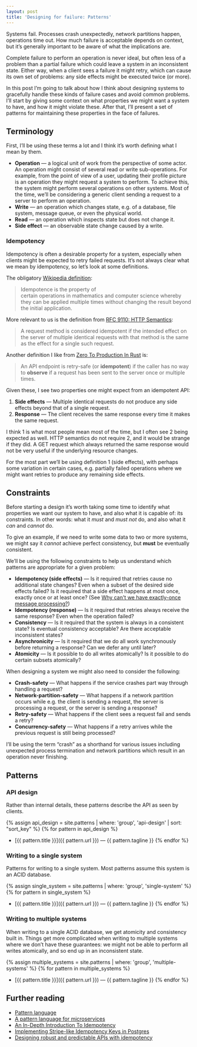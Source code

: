 ```yaml
---
layout: post
title: 'Designing for failure: Patterns'
---
```


Systems fail. Processes crash unexpectedly, network partitions happen, operations time out. How much failure is acceptable depends on context, but it’s generally important to be aware of what the implications are.

Complete failure to perform an operation is never ideal, but often less of a problem than a partial failure which could leave a system in an inconsistent state. Either way, when a client sees a failure it might retry, which can cause its own set of problems: any side effects might be executed twice (or more).

In this post I’m going to talk about how I think about designing systems to gracefully handle these kinds of failure cases and avoid common problems. I’ll start by giving some context on what properties we might want a system to have, and how it might violate these. After that, I’ll present a set of patterns for maintaining these properties in the face of failures.

## Terminology

First, I’ll be using these terms a lot and I think it’s worth defining what I mean by them.

- **Operation** — a logical unit of work from the perspective of some actor. An operation might consist of several read or write sub-operations. For example, from the point of view of a user, updating their profile picture is an operation they might request a system to perform. To achieve this, the system might perform several operations on other systems.
Most of the time, we’ll be considering a generic client sending a request to a server to perform an operation.
- **Write** — an operation which changes state, e.g. of a database, file system, message queue, or even the physical world.
- **Read** — an operation which inspects state but does not change it.
- **Side effect** — an observable state change caused by a write.

### Idempotency

Idempotency is often a desirable property for a system, especially when clients might be expected to retry failed requests. It’s not always clear what we mean by idempotency, so let’s look at some definitions.

The obligatory [Wikipedia definition](https://en.wikipedia.org/wiki/Idempotence):

> Idempotence is the property of certain operations in mathematics and computer science whereby they can be applied multiple times without changing the result beyond the initial application.

More relevant to us is the definition from [RFC 9110: HTTP Semantics](https://httpwg.org/specs/rfc9110.html#idempotent.methods):

> A request method is considered idempotent if the intended effect on the server of multiple identical requests with that method is the same as the effect for a single such request.

Another definition I like from [Zero To Production In Rust](https://www.lpalmieri.com/posts/idempotency/#4-idempotency-an-introduction) is:

> An API endpoint is retry-safe (or **idempotent**) if the caller has no way to **observe** if a request has been sent to the server once or multiple times.

Given these, I see two properties one might expect from an idempotent API:

1. **Side effects** — Multiple identical requests do not produce any side effects beyond that of a single request.
2. **Response** — The client receives the same response every time it makes the same request.

I think 1 is what most people mean most of the time, but I often see 2 being expected as well. HTTP semantics do not require 2, and it would be strange if they did. A GET request which always returned the same response would not be very useful if the underlying resource changes.

For the most part we’ll be using definition 1 (side effects), with perhaps some variation in certain cases, e.g. partially failed operations where we might want retries to produce any remaining side effects.

## Constraints

Before starting a design it’s worth taking some time to identify what properties we want our system to have, and also what it is capable of: its constraints. In other words: what it *must* and *must not* do, and also what it *can* and *cannot* do.

To give an example, if we need to write some data to two or more systems, we might say it *cannot* achieve perfect consistency, but **must** be eventually consistent.

We’ll be using the following constraints to help us understand which patterns are appropriate for a given problem:

- **Idempotency (side effects)** — Is it required that retries cause no additional state changes? Even when a subset of the desired side effects failed? Is it required that a side effect happens at most once, exactly once or at least once? (See [Why can't we have exactly-once message processing?](https://thomwright.co.uk/2022/05/24/at-least-once-delivery/))
- **Idempotency (response)** — Is it required that retries always receive the same response? Even when the operation failed?
- **Consistency** — Is it required that the system is always in a consistent state? Is eventual consistency acceptable? Are there acceptable inconsistent states?
- **Asynchronicity** — Is it required that we do all work synchronously before returning a response? Can we defer any until later?
- **Atomicity** — Is it possible to do all writes atomically? Is it possible to do certain subsets atomically?

When designing a system we might also need to consider the following:

- **Crash-safety** — What happens if the service crashes part way through handling a request?
- **Network-partition-safety** — What happens if a network partition occurs while e.g. the client is sending a request, the server is processing a request, or the server is sending a response?
- **Retry-safety** — What happens if the client sees a request fail and sends a retry?
- **Concurrency-safety** — What happens if a retry arrives while the previous request is still being processed?

I’ll be using the term “crash” as a shorthand for various issues including unexpected process termination and network partitions which result in an operation never finishing.

## Patterns

### API design

Rather than internal details, these patterns describe the API as seen by clients.

{% assign api_design = site.patterns | where: 'group', 'api-design' | sort: "sort_key" %}
{% for pattern in api_design %}
- [{{ pattern.title }}]({{ pattern.url }}) — {{ pattern.tagline }}
{% endfor %}

### Writing to a single system

Patterns for writing to a single system. Most patterns assume this system is an ACID database.

{% assign single_system = site.patterns | where: 'group', 'single-system' %}
{% for pattern in single_system %}
- [{{ pattern.title }}]({{ pattern.url }}) — {{ pattern.tagline }}
{% endfor %}

### Writing to multiple systems

When writing to a single ACID database, we get atomicity and consistency built in. Things get more complicated when writing to multiple systems where we don’t have these guarantees: we might not be able to perform all writes atomically, and so end up in an inconsistent state.

{% assign multiple_systems = site.patterns | where: 'group', 'multiple-systems' %}
{% for pattern in multiple_systems %}
- [{{ pattern.title }}]({{ pattern.url }}) — {{ pattern.tagline }}
{% endfor %}

## Further reading

- [Pattern language](https://en.wikipedia.org/wiki/Pattern_language)
- [A pattern language for microservices](https://microservices.io/patterns/index.html)
- [An In-Depth Introduction To Idempotency](https://www.lpalmieri.com/posts/idempotency/)
- [Implementing Stripe-like Idempotency Keys in Postgres](https://brandur.org/idempotency-keys)
- [Designing robust and predictable APIs with idempotency](https://stripe.com/blog/idempotency)
